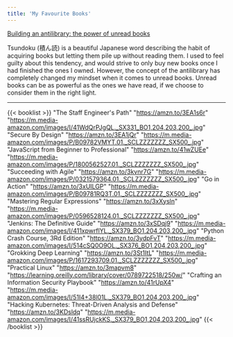 ```yaml
---
title: 'My Favourite Books'
---
```


[Building an antilibrary: the power of unread books](https://nesslabs.com/antilibrary)

Tsundoku (積ん読) is a beautiful Japanese word describing the habit of acquiring books but letting them pile up without reading them. I used to feel guilty about this tendency, and would strive to only buy new books once I had finished the ones I owned. However, the concept of the antilibrary has completely changed my mindset when it comes to unread books. Unread books can be as powerful as the ones we have read, if we choose to consider them in the right light.

---

{{< booklist >}}
"The Staff Engineer's Path" "https://amzn.to/3EA1s6r" "https://m.media-amazon.com/images/I/41WdQrPJgQL._SX331_BO1,204,203,200_.jpg"
"Secure By Design" "https://amzn.to/3EA1jQr" "https://m.media-amazon.com/images/P/B09782VMYT.01._SCLZZZZZZZ_SX500_.jpg"
"JavaScript from Beginner to Professional" "https://amzn.to/41wZUEe" "https://m.media-amazon.com/images/P/1800562527.01._SCLZZZZZZZ_SX500_.jpg"
"Succeeding with Agile" "https://amzn.to/3kvnr7G" "https://m.media-amazon.com/images/P/0321579364.01._SCLZZZZZZZ_SX500_.jpg"
"Go in Action" "https://amzn.to/3xUILGP" "https://m.media-amazon.com/images/P/B09781RQ3T.01._SCLZZZZZZZ_SX500_.jpg"
"Mastering Regular Expressions" "https://amzn.to/3xXysln" "https://m.media-amazon.com/images/P/0596528124.01._SCLZZZZZZZ_SX500_.jpg"
"Jenkins: The Definitive Guide" "https://amzn.to/3xSDqj9" "https://m.media-amazon.com/images/I/411xpwrflYL._SX379_BO1,204,203,200_.jpg"
"Python Crash Course, 3Rd Edition" "https://amzn.to/3ydpFvT" "https://m.media-amazon.com/images/I/514cSQ0O9OL._SX376_BO1,204,203,200_.jpg"
"Grokking Deep Learning" "https://amzn.to/3St1ItL" "https://m.media-amazon.com/images/P/1617293709.01._SCLZZZZZZZ_SX500_.jpg"
"Practical Linux" "https://amzn.to/3mapvm8" "https://learning.oreilly.com/library/cover/0789722518/250w/"
"Crafting an Information Security Playbook" "https://amzn.to/41rUpX4" "https://m.media-amazon.com/images/I/51I4+38l01L._SX379_BO1,204,203,200_.jpg"
"Hacking Kubernetes: Threat-Driven Analysis and Defense" "https://amzn.to/3KDsldq" "https://m.media-amazon.com/images/I/41ssRUjckKS._SX379_BO1,204,203,200_.jpg"
{{< /booklist >}}
